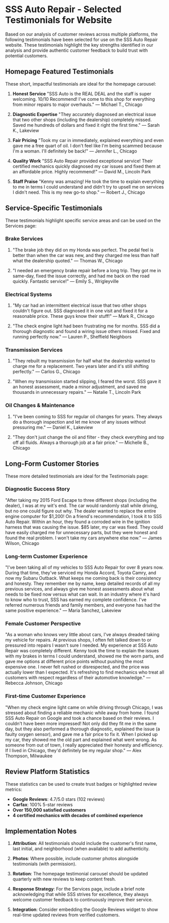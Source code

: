 # SSS Auto Repair - Selected Testimonials for Website

Based on our analysis of customer reviews across multiple platforms, the following testimonials have been selected for use on the SSS Auto Repair website. These testimonials highlight the key strengths identified in our analysis and provide authentic customer feedback to build trust with potential customers.

## Homepage Featured Testimonials

These short, impactful testimonials are ideal for the homepage carousel:

1. **Honest Service**
   "SSS Auto is the REAL DEAL and the staff is super welcoming. 10/10 Recommend! I've come to this shop for everything from minor repairs to major overhauls."
   — Michael T., Chicago

2. **Diagnostic Expertise**
   "They accurately diagnosed an electrical issue that two other shops (including the dealership) completely missed. Saved me hundreds of dollars and fixed it right the first time."
   — Sarah K., Lakeview

3. **Fair Pricing**
   "Took my car in immediately, explained everything and even gave me a free quart of oil. I don't feel like I'm being scammed because I'm a woman. I'll definitely be back!"
   — Jennifer L., Chicago

4. **Quality Work**
   "SSS Auto Repair provided exceptional service! Their certified mechanics quickly diagnosed my car issues and fixed them at an affordable price. Highly recommend!"
   — David M., Lincoln Park

5. **Staff Praise**
   "Kenny was amazing! He took the time to explain everything to me in terms I could understand and didn't try to upsell me on services I didn't need. This is my new go-to shop."
   — Robert J., Chicago

## Service-Specific Testimonials

These testimonials highlight specific service areas and can be used on the Services page:

### Brake Services

1. "The brake job they did on my Honda was perfect. The pedal feel is better than when the car was new, and they charged me less than half what the dealership quoted."
   — Thomas W., Chicago

2. "I needed an emergency brake repair before a long trip. They got me in same-day, fixed the issue correctly, and had me back on the road quickly. Fantastic service!"
   — Emily S., Wrigleyville

### Electrical Systems

1. "My car had an intermittent electrical issue that two other shops couldn't figure out. SSS diagnosed it in one visit and fixed it for a reasonable price. These guys know their stuff!"
   — Mark R., Chicago

2. "The check engine light had been frustrating me for months. SSS did a thorough diagnostic and found a wiring issue others missed. Fixed and running perfectly now."
   — Lauren P., Sheffield Neighbors

### Transmission Services

1. "They rebuilt my transmission for half what the dealership wanted to charge me for a replacement. Two years later and it's still shifting perfectly."
   — Carlos G., Chicago

2. "When my transmission started slipping, I feared the worst. SSS gave it an honest assessment, made a minor adjustment, and saved me thousands in unnecessary repairs."
   — Natalie T., Lincoln Park

### Oil Changes & Maintenance

1. "I've been coming to SSS for regular oil changes for years. They always do a thorough inspection and let me know of any issues without pressuring me."
   — Daniel K., Lakeview

2. "They don't just change the oil and filter - they check everything and top off all fluids. Always a thorough job at a fair price."
   — Michelle B., Chicago

## Long-Form Customer Stories

These more detailed testimonials are ideal for the Testimonials page:

### Diagnostic Success Story

"After taking my 2015 Ford Escape to three different shops (including the dealer), I was at my wit's end. The car would randomly stall while driving, but no one could figure out why. The dealer wanted to replace the entire engine computer for $1,200! On a friend's recommendation, I took it to SSS Auto Repair. Within an hour, they found a corroded wire in the ignition harness that was causing the issue. $85 later, my car was fixed. They could have easily charged me for unnecessary parts, but they were honest and found the real problem. I won't take my cars anywhere else now."
— James Wilson, Chicago

### Long-term Customer Experience

"I've been taking all of my vehicles to SSS Auto Repair for over 8 years now. During that time, they've serviced my Honda Accord, Toyota Camry, and now my Subaru Outback. What keeps me coming back is their consistency and honesty. They remember me by name, keep detailed records of all my previous services, and always give me honest assessments about what needs to be fixed now versus what can wait. In an industry where it's hard to know who to trust, SSS has earned my complete confidence. I've referred numerous friends and family members, and everyone has had the same positive experience."
— Maria Sanchez, Lakeview

### Female Customer Perspective

"As a woman who knows very little about cars, I've always dreaded taking my vehicle for repairs. At previous shops, I often felt talked down to or pressured into repairs I wasn't sure I needed. My experience at SSS Auto Repair was completely different. Kenny took the time to explain the issues with my brakes in terms I could understand, showed me the worn parts, and gave me options at different price points without pushing the most expensive one. I never felt rushed or disrespected, and the price was actually lower than I expected. It's refreshing to find mechanics who treat all customers with respect regardless of their automotive knowledge."
— Rebecca Johnson, Chicago

### First-time Customer Experience

"When my check engine light came on while driving through Chicago, I was stressed about finding a reliable mechanic while away from home. I found SSS Auto Repair on Google and took a chance based on their reviews. I couldn't have been more impressed! Not only did they fit me in the same day, but they also performed a thorough diagnostic, explained the issue (a faulty oxygen sensor), and gave me a fair price to fix it. When I picked up my car, they showed me the old part and explained what went wrong. As someone from out of town, I really appreciated their honesty and efficiency. If I lived in Chicago, they'd definitely be my regular shop."
— Alex Thompson, Milwaukee

## Review Platform Statistics

These statistics can be used to create trust badges or highlighted review metrics:

- **Google Reviews**: 4.7/5.0 stars (102 reviews)
- **Carfax**: 100% 5-star reviews
- **Over 150,000 satisfied customers**
- **4 certified mechanics with decades of combined experience**

## Implementation Notes

1. **Attribution**: All testimonials should include the customer's first name, last initial, and neighborhood (when available) to add authenticity.

2. **Photos**: Where possible, include customer photos alongside testimonials (with permission).

3. **Rotation**: The homepage testimonial carousel should be updated quarterly with new reviews to keep content fresh.

4. **Response Strategy**: For the Services page, include a brief note acknowledging that while SSS strives for excellence, they always welcome customer feedback to continuously improve their service.

5. **Integration**: Consider embedding the Google Reviews widget to show real-time updated reviews from verified customers.